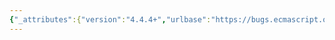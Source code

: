 ```yaml
---
{"_attributes":{"version":"4.4.4+","urlbase":"https://bugs.ecmascript.org/","maintainer":"dherman@mozilla.com"},"bug":{"bug_id":4386,"creation_ts":"2015-06-02 12:27:00 -0700","short_desc":"Incorrect reference to internal value","delta_ts":"2015-10-02 13:14:02 -0700","product":"Draft for 6th Edition","component":"editorial issue","version":"Rev 38: April 14, 2015 Final Draft","rep_platform":"All","op_sys":"All","bug_status":"RESOLVED","resolution":"FIXED","priority":"Normal","bug_severity":"enhancement","everconfirmed":true,"reporter":"mike","assigned_to":{"uid":"allen","name":"Allen Wirfs-Brock"},"long_desc":[{"commentid":14477,"comment_count":0,"who":"mike","bug_when":"2015-06-02 12:27:56 -0700","thetext":"22.2.2.1.1 Runtime Semantics: TypedArrayFrom, step 8.j.ii states\n\n> Let *kValue* be the first element of *values* and remove that element from\n> *list*.\n\nThis appears to be a typo because ihis abstract operation does not define a\nvariable named \"list\". I believe the step should read:\n\n> Let *kValue* be the first element of *values* and remove that element from\n> *values*."},{"commentid":14484,"comment_count":1,"who":{"uid":"allen","name":"Allen Wirfs-Brock"},"bug_when":"2015-06-08 16:36:19 -0700","thetext":"fixed in rev 39 production draft"}]}}
---
```

